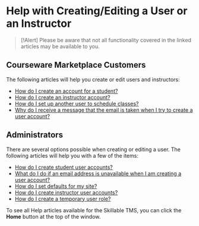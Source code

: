 # Help with Creating/Editing a User or an Instructor

> [!Alert] Please be aware that not all functionality covered in the linked articles may be available to you.

## Courseware Marketplace Customers

The following articles will help you create or edit users and instructors:

- [How do I create an account for a student?](../arvato-marketplace/user-accounts/create-student-account.md)
- [How do I create an instructor account?](../arvato-marketplace/user-accounts/create-instructor-account.md)
- [How do I set up another user to schedule classes?](../arvato-marketplace/user-accounts/create-operations-manager.md)
- [Why do I receive a message that the email is taken when I try to create a user account?](../arvato-marketplace/user-accounts/email-taken-message.md)

## Administrators

There are several options possible when creating or editing a user. The following articles will help you with a few of the items: 

- [How do I create student user accounts?](../tms-administrators/users/student-management/create-student-user-accounts.md)
- [What do I do if an email address is unavailable when I am creating a user account?](../tms-administrators/users/student-management/email-address-unavailable.md)
- [How do I set defaults for my site?](../tms-administrators/tms-fundamentals/set-defaults.md)
- [How do I create instructor user accounts?](../tms-administrators/users/instructor-management/create-instructor-user-accounts.md)
- [How do I create a temporary user role?](../tms-administrators/users/student-management/create-temporary-user-role.md)

To see all Help articles available for the Skillable TMS, you can click the **Home** button at the top of the window.
